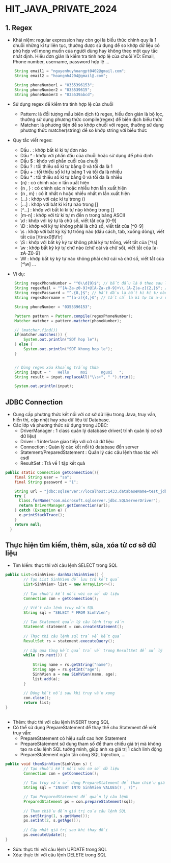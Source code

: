# HIT_JAVA_PRIVATE_2024
## 1. Regex

- Khái niệm: regular expression hay còn gọi là biểu thức chính quy là 1 chuỗi những kí tự liên tục, thường được sử dụng để so khớp dữ liệu có phù hợp với mong muốn của người dùng hay không theo một quy tắc nhất định. Hiểu đơn giản là kiểm tra tính hơp lệ của chuỗi
  VD: Email, Phone number, username, password hợp lệ ...

```java
    String email1 = "nguyenhuyhoangpt0402@gmail.com";
    String email2 = "hoangnh4204@gmail@.com";

    String phoneNumber1 = "0355396153";
    String phoneNumber2 = "035539615";
    String phoneNumber3 = "035539abcd";


```

- Sử dụng regex để kiểm tra tính hợp lệ của chuỗi

  - Pattern: là đối tượng mẫu biên dịch từ regex, hiểu đơn giản là bộ lọc, thường sử dụng phương thức compile(regex) để biên dịch biểu thức
  - Matcher: là phương tiện để so khớp chuỗi với regex, thường sử dụng phương thức matcher(string) để so khớp string với biểu thức

- Quy tắc viết regex:

  - Dấu . : khớp bất kì kí tự đơn nào
  - Dấu ^ : khớp với phần đầu của chuỗi hoặc sử dụng để phủ định
  - Dấu $ : khớp với phần cuối của chuỗi
  - Dấu ? : tối thiểu số kí tự bằng 0 và tối đa là 1
  - Dấu + : tối thiểu số kí tự bằng 1 và tối đa là nhiều
  - Dấu \* : tối thiểu số kí tự bằng 0 và tối đa là nhiều
  - {n} : có chính xác n lần xuất hiện
  - {n , } : có chính xác n hoặc nhiều hơn lần xuất hiện
  - {n , m} : có ít nhất n hoặc nhiều nhất m lần xuất hiện
  - (...) : khớp với các kí tự trong ()
  - [...] : khớp với bất kì kí tự nào trong []
  - [^...] : khớp với bất kì kí tự nào không trong []
  - [m-n] : khớp với từ kí tự m đến n trong bảng ASCII
  - \d : khớp với ký tự là chữ số, viết tắt của [0-9]
  - \D : khớp với ký tự không phải là chữ số, viết tắt của [^0-9]
  - \s : khớp với bất kỳ ký tự trống nào (dấu cách, tab, xuống dòng), viết tắt của [\t\n\x0B\f\r]
  - \S : khớp với bất kỳ ký tự không phải ký tự trống, viết tắt của [^\s]
  - \w : khớp bất kỳ ký tự chữ nào (chữ cái và chữ số), viết tắt của [a-zA-Z0-9]
  - \W : khớp bất kỳ ký tự nào không phải chữ cái và chữ số, viết tắt của [^\w]
    ...

- Ví dụ:

```java
    String regexPhoneNumber = "^0\\d{9}$"; // bắt đầu là 0 theo sau là 9 kí tự là số từ 0-9
    String regexMail = "^[A-Za-z0-9]+@[A-Za-z0-9]+\\.[A-Z|a-z]{2,}$"; // bắt đầu là chuỗi bắt kì + @ + chuỗi bất kì + dấu . + bất kì > 2 kí tự
    String regexPassword = "^.{8,}$"; // bắt đầu là bất kì kí tự nào và có ít nhất 8 kí tự
    String regexUsername = "^[a-z]{4,}$"; // tất cẩ là kí tự từ a-z và có ít nhất 4 kí tự

    String phoneNumber = "0355396153";

    Pattern pattern = Pattern.compile(regexPhoneNumber);
    Matcher matcher = pattern.matcher(phoneNumber);

    // (matcher.find())
    if(matcher.matches()) {
        System.out.println("SDT hop le");
    } else {
        System.out.println("SDT khong hop le");
    }


    // Dùng regex xóa khoảng trắng thừa
    String input = "   Hello     moi      nguoi   ";
    String result = input.replaceAll("\\s+", " ").trim();

    System.out.println(input);

```

## JDBC Connection

- Cung cấp phương thức kết nối với cơ sở dữ liệu trong Java, truy vấn, hiển thị, cập nhật hay xóa dữ liệu từ Database.
- Các lớp và phương thức sử dụng trong JDBC:
  - DriverManager : 1 class quản lý database driver( trình quản lý cơ sở dữ liệu)
  - Driver : 1 interface giao tiếp với cở sở dữ liệu
  - Connection : Quản lý các kết nối từ database đến server
  - Statement/PreparedStatement : Quản lý các câu lệnh thao tác với csdl
  - ResultSet : Trả về 1 tập kết quả

```java
public static Connection getConnection(){
    final String user = "sa";
    final String password = "1";

    String url = "jdbc:sqlserver://localhost:1433;databaseName=test_jdbc;user="+user+";password="+password;
    try {
      Class.forName("com.microsoft.sqlserver.jdbc.SQLServerDriver");
      return DriverManager.getConnection(url);
    } catch (Exception e) {
      e.printStackTrace();
    }
    return null;
  }
```
## Thực hiện tìm kiếm, thêm, sửa, xóa từ cơ sở dữ liệu

- Tìm kiếm: thực thi với câu lệnh SELECT trong SQL

```java
public List<>SinhVien> danhSachSinhVien() {
        // Tạo List SinhVien để lưu trữ kết quả
        List<SinhVien> list = new ArrayList<>();
        
        // Tạo chuỗi kết nối với cơ sở dữ liệu
        Connection con = getConnection();

        // Viết câu lệnh truy vấn SQL
        String sql = "SELECT * FROM SinhVien";
        
        // Tạo Statement quản lý câu lệnh truy vấn
        Statement statement = con.createStatement();
        
        // Thực thi câu lệnh sql trả về kết quả
        ResultSet rs = statement.executeQuery();
        
        // Lặp qua từng kết quả trả về trong ResultSet để xử lý
        while (rs.next()) {
            
            String name = rs.getString("name");
            String age = rs.getInt("age");
            SinhVien a = new SinhVien(name, age);
            list.add(a);
        }
        
        // Đóng kết nối sau khi truy vấn xong
        con.close();
        return list;
}
    
```

- Thêm: thực thi với câu lệnh INSERT trong SQL
- Có thể sử dụng PrepareStatement để thay thế cho Statement để viết truy vấn:
  - PrepareStatement có hiệu suất cao hơn Statement
  - PrepareStatement sử dụng tham số để tham chiếu giá trị mà không tạo ra câu lệnh SQL tường minh, giúp ánh xạ giá trị 1 cách linh động
  - PrepareStatement ngăn tấn công SQL Injection, ...
```java
public void themSinhVien(SinhVien s) {
        // Tạo chuỗi kết nối với cơ sở dữ liệu
        Connection con = getConnection();
        
        // Tạo truy vấn sử dụng PrepareStatement để tham chiếu giá trị
        String sql = "INSERT INTO SinhVien VALUES(? , ?)";

        // Tạo PreparedStatement để quản lý câu lệnh
        PreparedStatement ps = con.prepareStatement(sql);
        
        // Tham chiếu đến giá trị của câu lệnh SQL
        ps.setString(1, s.getName());
        ps.setInt(2, s.getAge());
        
        // Cập nhật giá trị sau khi thay đổi
        ps.executeUpdate();
} 

```

- Sửa: thực thi với câu lệnh UPDATE trong SQL
- Xóa: thực thi với câu lệnh DELETE trong SQL
